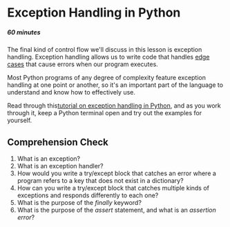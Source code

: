 [//]: <> (author: Benjamin White)
[//]: <> (type: 3pc)
[//]: <> (time: 60)

# Exception Handling in Python
##### 60 minutes

The final kind of control flow we'll discuss in this lesson is exception handling. Exception handling allows us to write code that handles [edge cases](http://en.wikipedia.org/wiki/Edge_case) that cause errors when our program executes. 

Most Python programs of any degree of complexity feature exception handling at one point or another, so it's an important part of the language to understand and know how to effectively use. 

Read through this[tutorial on exception handling in Python](http://www.python-course.eu/exception_handling.php), and as you work through it, keep a Python terminal open and try out the examples for yourself.


## Comprehension Check

1. What is an exception?
2. What is an exception handler?
3. How would you write a try/except block that catches an error where a program refers to a key that does not exist in a dictionary?
4. How can you write a try/except block that catches multiple kinds of exceptions and responds differently to each one?
5. What is the purpose of the *finally* keyword?
6. What is the purpose of the *assert* statement, and what is an *assertion error*?
